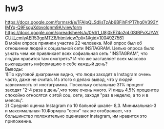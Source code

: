 # hw3
https://docs.google.com/forms/d/e/1FAIpQLSdlisTzAb6BFihFrPT7hg0V393YIMYq-Q9FsguXdovoIgnm9A/viewform
https://docs.google.com/spreadsheets/u/0/d/1_U8j0kE74o2qL0StBPvXJYAYCUU_cmIyAER53gpMTZ8/htmlview?pli=1#gid=1004927561  
В моём опросе приянли участие 22 человека. Мой опрос был об отношении людей к социальной сети INSTAGRAM. Целью опроса было узнать чем же привликает всех софиальная сеть "INSTAGRAM", что людям нравится там смотреть? И что же заставляет всех массово выкладывать информацию о себе каждый день?  
Выводы:   
1)По круговой диаграмме видно, что люди заходят в Instagram очень часто, даже не считая. Из этого я делаю вывод, что у людей зависимость от инстаграмма. Поскольку остальные 31% процент заходят "2-4 раза в день",что тоже очень много. И лишь 4,5% процентов спокойно относятся к этой соц. сети, заходя "раз в неделю, а то и в меясяц".  
2) Средняя оценка Instagram по 10 бальной шкале- 8,3. Минимальная-3 и максимальная-10.Формула "если" так же отображает, что большинство положительно оценивают instagram, им нравится это приложение. 
